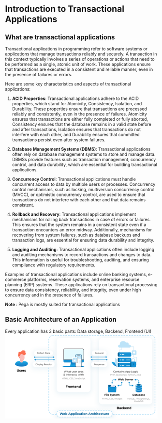 # Introduction to Transactional Applications
## What are transactional applications
Transactional applications in programming refer to software systems or applications that manage transactions reliably and securely. A transaction in this context typically involves a series of operations or actions that need to be performed as a single, atomic unit of work. These applications ensure that transactions are executed in a consistent and reliable manner, even in the presence of failures or errors.

Here are some key characteristics and aspects of transactional applications:

1. **ACID Properties**: Transactional applications adhere to the ACID properties, which stand for Atomicity, Consistency, Isolation, and Durability. These properties ensure that transactions are processed reliably and consistently, even in the presence of failures. Atomicity ensures that transactions are either fully completed or fully aborted, Consistency ensures that the database remains in a valid state before and after transactions, Isolation ensures that transactions do not interfere with each other, and Durability ensures that committed transactions persist even after system failures.

2. **Database Management Systems (DBMS)**: Transactional applications often rely on database management systems to store and manage data. DBMSs provide features such as transaction management, concurrency control, and data durability, which are essential for building transactional applications.

3. **Concurrency Control**: Transactional applications must handle concurrent access to data by multiple users or processes. Concurrency control mechanisms, such as locking, multiversion concurrency control (MVCC), or optimistic concurrency control, are used to ensure that transactions do not interfere with each other and that data remains consistent.

4. **Rollback and Recovery**: Transactional applications implement mechanisms for rolling back transactions in case of errors or failures. This ensures that the system remains in a consistent state even if a transaction encounters an error midway. Additionally, mechanisms for recovering from system failures, such as database backups and transaction logs, are essential for ensuring data durability and integrity.

5. **Logging and Auditing**: Transactional applications often include logging and auditing mechanisms to record transactions and changes to data. This information is useful for troubleshooting, auditing, and ensuring compliance with regulatory requirements.

Examples of transactional applications include online banking systems, e-commerce platforms, reservation systems, and enterprise resource planning (ERP) systems. These applications rely on transactional processing to ensure data consistency, reliability, and integrity, even under high concurrency and in the presence of failures.

**Note** : Pega is mostly suited for transactional applications 
## Basic Architecture of an Application
Every application has 3 basic parts:
Data storage, Backend, Frontend (UI)
![Basic web architecture](What_Is_Web_Application_Architecture_.png)